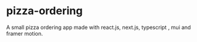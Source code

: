 # pizza-ordering
A small pizza ordering app made with react.js, next.js, typescript , mui and framer motion.
